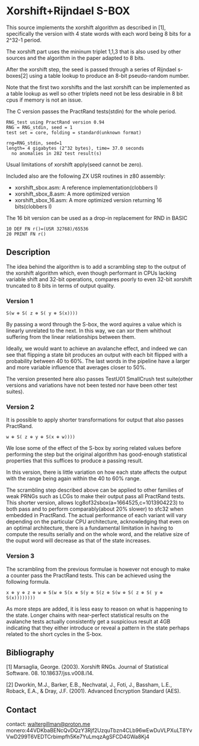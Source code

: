 # Xorshift+Rijndael S-BOX

This source implements the xorshift algorithm as described in [1], specifically the version with 4 state words with each word being 8 bits for a 2^32-1 period.

The xorshift part uses the mininum triplet 1,1,3 that is also used by other sources and the algorithm in the paper adapted to 8 bits.

After the xorshift step, the seed is passed through a series of Rijndael s-boxes[2] using a table lookup to produce an 8-bit pseudo-random number.

Note that the first two xorshifts and the last xorshift can be implemented as a table lookup as well so other triplets need not be less desirable in 8 bit cpus if memory is not an issue.

The C version passes the PractRand tests(stdin) for the whole period.

```
RNG_test using PractRand version 0.94
RNG = RNG_stdin, seed = 1
test set = core, folding = standard(unknown format)

rng=RNG_stdin, seed=1
length= 4 gigabytes (2^32 bytes), time= 37.0 seconds
  no anomalies in 282 test result(s)
```

Usual limitations of xorshift apply(seed cannot be zero).

Included also are the following ZX USR routines in z80 assembly:
* xorshift_sbox.asm: A reference implementation(clobbers I)
* xorshift_sbox_8.asm: A more optimized version 
* xorshift_sbox_16.asm: A more optimized version returning 16 bits(clobbers I)

The 16 bit version can be used as a drop-in replacement for RND in BASIC

```
10 DEF FN r()=(USR 32768)/65536
20 PRINT FN r()
```

## Description

The idea behind the algorithm is to add a scrambling step to the output of the xorshift algorithm which, even though performant in CPUs lacking variable shift and 32-bit operations, compares poorly to even 32-bit xorshift truncated to 8 bits in terms of output quality.

### Version 1

```
S(w ⊕ S( z ⊕ S( y ⊕ S(x))))
```

By passing a word through the S-box, the word aquires a value which is linearly unrelated to the next. In this way, we can xor them whithout suffering from the linear relationships between them.

Ideally, we would want to achieve an avalanche effect, and indeed we can see that flipping a state bit produces an output with each bit flipped with a probability between 40 to 60%. The last words in the pipeline have a larger and more variable influence that averages closer to 50%.

The version presented here also passes TestU01 SmallCrush test suite(other versions and variations have not been tested nor have been other test suites).

### Version 2

It is possible to apply shorter transformations for output that also passes PractRand.

```
w ⊕ S( z ⊕ y ⊕ S(x ⊕ w))))
```

We lose some of the effect of the S-box by xoring related values before performing the step but the original algorithm has good-enough statistical properties that this suffices to produce a passing result.

In this version, there is little variation on how each state affects the output with the range being again within the 40 to 60% range.

The scrambling step described above can be applied to other families of weak PRNGs such as LCGs to make their output pass all PractRand tests. This shorter version, allows lcg8of32sbox(a=1664525,c=1013904223) to both pass and to perform comparably(about 20% slower) to sfc32 when embedded in PractRand.
The actual performance of each variant will vary depending on the particular CPU architecture, acknowledging that even on an optimal architecture, there is a fundamental limitation in having to compute the results serially and on the whole word, and the relative size of the ouput word will decrease as that of the state increases.

### Version 3

The scrambling from the previous formulae is however not enough to make a counter pass the PractRand tests. This can be achieved using the following formula.


```
x ⊕ y ⊕ z ⊕ w ⊕ S(w ⊕ S(x ⊕ S(y ⊕ S(z ⊕ S(w ⊕ S( z ⊕ S( y ⊕ S(x))))))))

```

As more steps are added, it is less easy to reason on what is happening to the state. Longer chains with near-perfect statistical results on the avalanche tests actually consistently get a suspicious result at 4GB indicating that they either introduce or reveal a pattern in the state perhaps related to the short cycles in the S-box.

## Bibliography

[1] Marsaglia, George. (2003). Xorshift RNGs. Journal of Statistical Software. 08. 10.18637/jss.v008.i14.

[2] Dworkin, M.J., Barker, E.B., Nechvatal, J., Foti, J., Bassham, L.E., Roback, E.A., & Dray, J.F. (2001). Advanced Encryption Standard (AES).

## Contact

contact: waltergillman@proton.me
monero:44VDKbaBENcQvDQzY3Rjf2UzquTbzn4CLb96wEwDuVLPXuLT8YvVwD299T6VEDTCrbimpfh5Ke7YuLmqzAgSFCD4GWa8Kj4

